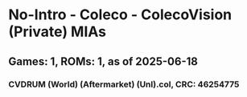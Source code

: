 # No-Intro - Coleco - ColecoVision (Private) MIAs
## Games: 1, ROMs: 1, as of 2025-06-18

### CVDRUM (World) (Aftermarket) (Unl).col, CRC: 46254775
